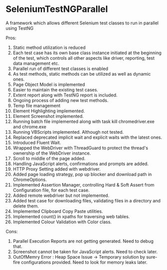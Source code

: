 # SeleniumTestNGParallel
A framework which allows different Selenium test classes to run in parallel using TestNG

Pros:

1. Static method utilization is reduced
2. Each test case has its own base class instance initiated at the beginning of the test, which controls all other aspects like driver, reporting, test data management etc.
3. Parallel run of different test classes is enabled
4. As test methods, static methods can be utilized as well as dynamic ones.
5. Page Object Model is implemented
6. Easier to maintain the existing test cases.
7. Extent report along with TestNG report is included.
8. Ongoing process of adding new test methods.
9. Temp file management
10. Element Highlighting implemented.
11. Element Screenshot implemented.
12. Running batch file implemented along with task kill chromedriver.exe and chrome.exe
13. Running VBScripts implemented. Although not tested.
14. Replaced deprecated implicit wait and explicit waits with the latest ones.
15. Introduced Fluent Wait.
16. Wrapped the WebDriver with ThreadGuard to protect the thread's ownership of the WebDriver instance.
17. Scroll to middle of the page added.
18. Handling JavaScript alerts, confirmations and prompts are added.
19. HTTP Proxy Setting added with webdriver.
20. Added page loading strategy, pop up blocker and download path in ChromeOptions.
21. Implemented Assertion Manager, controlling Hard & Soft Assert from Configuration file, for each test case.
22. Added remote webdriver but not implemented.
23. Added test case for downloading files, validating files in a directory and delete them.
24. Implemented Clipboard Copy Paste utilities.
25. Implemented count() in xpaths for traversing web tables.
26. Implemented Colour Validation with Color class.

Cons:

1. Parallel Execution Reports are not getting generated. Need to debug that.
2. Screenshot cannot be taken for JavaScript alerts. Need to check later.
3. OutOfMemry Error : Heap Space Issue -> Temporary solution by sure-fire configurations provided. Need to look for            	memory leaks later.